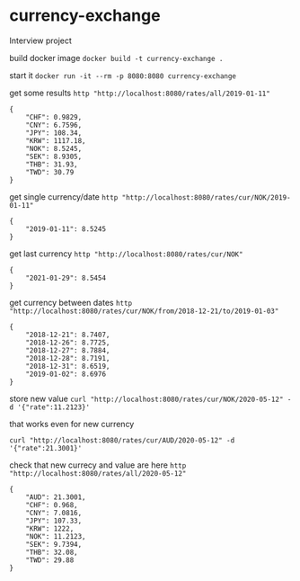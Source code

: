 # currency-exchange
Interview project


build docker image
`docker build -t currency-exchange .`

start it
`docker run -it --rm -p 8080:8080 currency-exchange`

get some results
`http "http://localhost:8080/rates/all/2019-01-11"`

```
{
    "CHF": 0.9829,
    "CNY": 6.7596,
    "JPY": 108.34,
    "KRW": 1117.18,
    "NOK": 8.5245,
    "SEK": 8.9305,
    "THB": 31.93,
    "TWD": 30.79
}
```

get single currency/date
`http "http://localhost:8080/rates/cur/NOK/2019-01-11"`

```
{
    "2019-01-11": 8.5245
}
```

get last currency
`http "http://localhost:8080/rates/cur/NOK"`
```
{
    "2021-01-29": 8.5454
}
```

get currency between dates
`http "http://localhost:8080/rates/cur/NOK/from/2018-12-21/to/2019-01-03"`

```
{
    "2018-12-21": 8.7407,
    "2018-12-26": 8.7725,
    "2018-12-27": 8.7884,
    "2018-12-28": 8.7191,
    "2018-12-31": 8.6519,
    "2019-01-02": 8.6976
}
```

store new value
`curl "http://localhost:8080/rates/cur/NOK/2020-05-12" -d '{"rate":11.2123}'`

that works even for new currency

`curl "http://localhost:8080/rates/cur/AUD/2020-05-12" -d '{"rate":21.3001}'`

check that new currecy and value are here
`http "http://localhost:8080/rates/all/2020-05-12"`
```
{
    "AUD": 21.3001,
    "CHF": 0.968,
    "CNY": 7.0816,
    "JPY": 107.33,
    "KRW": 1222,
    "NOK": 11.2123,
    "SEK": 9.7394,
    "THB": 32.08,
    "TWD": 29.88
}
```
